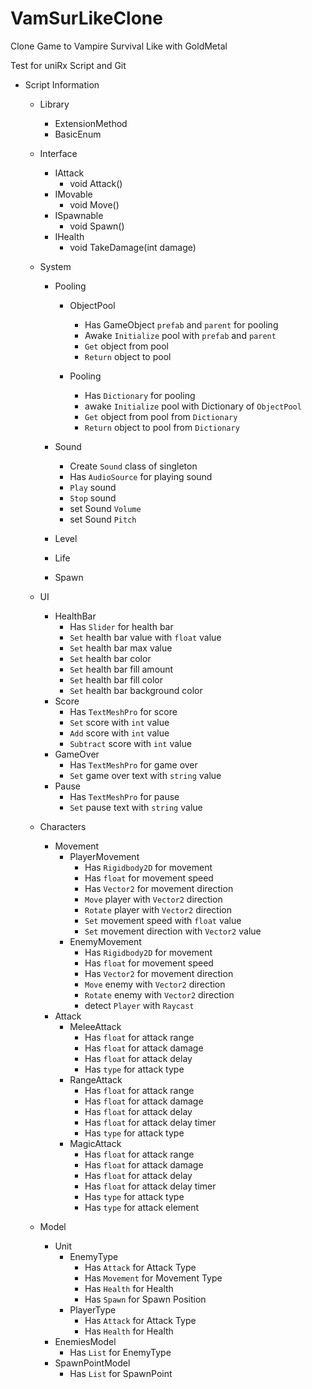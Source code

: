 # VamSurLikeClone
Clone Game to Vampire Survival Like with GoldMetal

Test for uniRx Script and Git

- Script Information
  - Library
    - ExtensionMethod
    - BasicEnum

  - Interface
    - IAttack
      - void Attack()
    - IMovable
      - void Move()
    - ISpawnable
      - void Spawn()
    - IHealth
      - void TakeDamage(int damage)

  - System
    - Pooling
      - ObjectPool
        - Has GameObject `prefab` and `parent` for pooling
        - Awake `Initialize` pool with `prefab` and `parent`
        - `Get` object from pool
        - `Return` object to pool
        
      - Pooling
        - Has `Dictionary` for pooling
        - awake `Initialize` pool with Dictionary of `ObjectPool`
        - `Get` object from pool from `Dictionary`
        - `Return` object to pool from `Dictionary`

    - Sound
      - Create `Sound` class of singleton
      - Has `AudioSource` for playing sound
      - `Play` sound
      - `Stop` sound
      - set Sound `Volume`
      - set Sound `Pitch` 
  
    - Level
  
    - Life
  
    - Spawn
  
  - UI
    - HealthBar
      - Has `Slider` for health bar
      - `Set` health bar value with `float` value
      - `Set` health bar max value
      - `Set` health bar color
      - `Set` health bar fill amount
      - `Set` health bar fill color
      - `Set` health bar background color
    - Score
      - Has `TextMeshPro` for score
      - `Set` score with `int` value
      - `Add` score with `int` value
      - `Subtract` score with `int` value
    - GameOver
      - Has `TextMeshPro` for game over
      - `Set` game over text with `string` value
    - Pause
      - Has `TextMeshPro` for pause
      - `Set` pause text with `string` value
  
  - Characters
    - Movement
      - PlayerMovement
        - Has `Rigidbody2D` for movement
        - Has `float` for movement speed
        - Has `Vector2` for movement direction
        - `Move` player with `Vector2` direction
        - `Rotate` player with `Vector2` direction
        - `Set` movement speed with `float` value
        - `Set` movement direction with `Vector2` value
      - EnemyMovement
        - Has `Rigidbody2D` for movement
        - Has `float` for movement speed
        - Has `Vector2` for movement direction
        - `Move` enemy with `Vector2` direction
        - `Rotate` enemy with `Vector2` direction
        - detect `Player` with `Raycast`
    - Attack
      - MeleeAttack
        - Has `float` for attack range
        - Has `float` for attack damage
        - Has `float` for attack delay
        - Has `type` for attack type
      - RangeAttack
        - Has `float` for attack range
        - Has `float` for attack damage
        - Has `float` for attack delay
        - Has `float` for attack delay timer
        - Has `type` for attack type
      - MagicAttack
        - Has `float` for attack range
        - Has `float` for attack damage
        - Has `float` for attack delay
        - Has `float` for attack delay timer
        - Has `type` for attack type
        - Has `type` for attack element
  
  - Model
    - Unit
      - EnemyType
        - Has `Attack` for Attack Type
        - Has `Movement` for Movement Type
        - Has `Health` for Health
        - Has `Spawn` for Spawn Position
      - PlayerType
        - Has `Attack` for Attack Type
        - Has `Health` for Health
    - EnemiesModel
      - Has `List` for EnemyType
    - SpawnPointModel
      - Has `List` for SpawnPoint